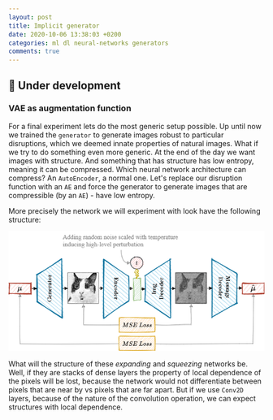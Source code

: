 ```yaml
---
layout: post
title: Implicit generator
date: 2020-10-06 13:38:03 +0200
categories: ml dl neural-networks generators
comments: true
---
```


## 🚧 Under development

### VAE as augmentation function

For a final experiment lets do the most generic setup possible. Up until now we trained
the `generator` to generate images robust to particular disruptions, which we deemed
innate properties of natural images. What if we try to do something even more generic.
At the end of the day we want images with structure. And something that has structure has low
entropy, meaning it can be compressed. Which neural network architecture can compress?
An `AutoEncoder`, a normal one. Let's replace our disruption function with an `AE` and
force the generator to generate images that are compressible (by an `AE`) - have low entropy.

More precisely the network we will experiment with look have the following structure:

![Diagram of Hourglass network](/assets/inverted-ae/hourglass-network.png)

What will the structure of these _expanding_ and _squeezing_ networks be. Well,
if they are stacks of dense layers the property of local dependence of the pixels will be lost,
because the network would not differentiate between pixels that are near by vs pixels that are far apart.
But if we use `Conv2D` layers, because of the nature of the convolution operation,
we can expect structures with local dependence.
